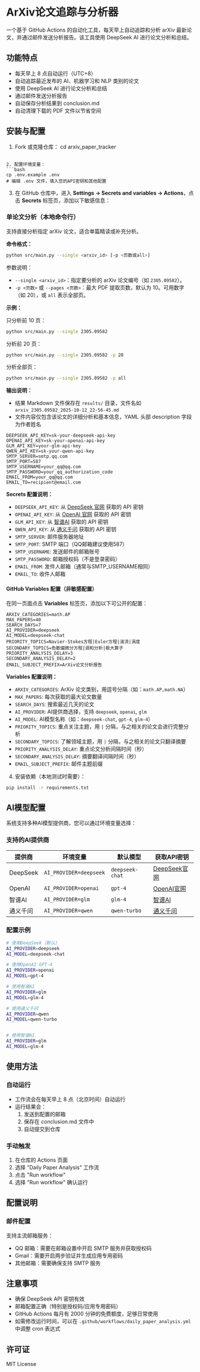 # ArXiv论文追踪与分析器

一个基于 GitHub Actions 的自动化工具，每天早上自动追踪和分析 arXiv 最新论文，并通过邮件发送分析报告。该工具使用 DeepSeek AI 进行论文分析和总结。

## 功能特点

- 每天早上 8 点自动运行（UTC+8）
- 自动追踪最近发布的 AI、机器学习和 NLP 类别的论文
- 使用 DeepSeek AI 进行论文分析和总结
- 通过邮件发送分析报告
- 自动保存分析结果到 conclusion.md
- 自动清理下载的 PDF 文件以节省空间

## 安装与配置

1. Fork 或克隆仓库：
cd arxiv_paper_tracker
```

2. 配置环境变量：
```bash
cp .env.example .env
# 编辑 .env 文件，填入您的API密钥和其他配置
```

3. 在 GitHub 仓库中，进入 **Settings → Secrets and variables → Actions**，点击 **Secrets** 标签页，添加以下敏感信息：
### 单论文分析（本地命令行）

支持直接分析指定 arXiv 论文，适合单篇精读或补充分析。

**命令格式：**

```bash
python src/main.py --single <arxiv_id> [-p <页数或all>]
```

参数说明：
- `--single <arxiv_id>`：指定要分析的 arXiv 论文编号（如 `2305.09582`）。
- `-p <页数>` 或 `--pages <页数>`：最大 PDF 提取页数，默认为 10。可用数字（如 20），或 `all` 表示全部页。

**示例：**

只分析前 10 页：
```bash
python src/main.py --single 2305.09582
```

分析前 20 页：
```bash
python src/main.py --single 2305.09582 -p 20
```

分析全部页：
```bash
python src/main.py --single 2305.09582 -p all
```

**输出说明：**
- 结果 Markdown 文件保存在 `results/` 目录，文件名如 `arxiv_2305.09582_2025-10-12_22-56-45.md`
- 文件内容仅包含该论文的详细分析和基本信息，YAML 头部 description 字段为作者姓名

```
DEEPSEEK_API_KEY=sk-your-deepseek-api-key
OPENAI_API_KEY=sk-your-openai-api-key
GLM_API_KEY=your-glm-api-key
QWEN_API_KEY=sk-your-qwen-api-key
SMTP_SERVER=smtp.qq.com
SMTP_PORT=587
SMTP_USERNAME=your_qq@qq.com
SMTP_PASSWORD=your_qq_authorization_code
EMAIL_FROM=your_qq@qq.com
EMAIL_TO=recipient@email.com
```

**Secrets 配置说明：**
- `DEEPSEEK_API_KEY`: 从 [DeepSeek 官网](https://platform.deepseek.com/) 获取的 API 密钥
- `OPENAI_API_KEY`: 从 [OpenAI 官网](https://platform.openai.com/) 获取的 API 密钥
- `GLM_API_KEY`: 从 [智谱AI](https://open.bigmodel.cn/) 获取的 API 密钥
- `QWEN_API_KEY`: 从 [通义千问](https://dashscope.aliyun.com/) 获取的 API 密钥
- `SMTP_SERVER`: 邮件服务器地址
- `SMTP_PORT`: SMTP 端口（QQ邮箱建议使用587）
- `SMTP_USERNAME`: 发送邮件的邮箱账号
- `SMTP_PASSWORD`: 邮箱授权码（不是登录密码）
- `EMAIL_FROM`: 发件人邮箱（通常与SMTP_USERNAME相同）
- `EMAIL_TO`: 收件人邮箱

#### GitHub Variables 配置（非敏感配置）

在同一页面点击 **Variables** 标签页，添加以下可公开的配置：

```
ARXIV_CATEGORIES=math.AP
MAX_PAPERS=40
SEARCH_DAYS=7
AI_PROVIDER=deepseek
AI_MODEL=deepseek-chat
PRIORITY_TOPICS=Navier-Stokes方程|Euler方程|湍流|涡度
SECONDARY_TOPICS=色散偏微分方程|调和分析|极大算子
PRIORITY_ANALYSIS_DELAY=3
SECONDARY_ANALYSIS_DELAY=2
EMAIL_SUBJECT_PREFIX=ArXiv论文分析报告
```

**Variables 配置说明：**
- `ARXIV_CATEGORIES`: ArXiv 论文类别，用逗号分隔（如：`math.AP,math.NA`）
- `MAX_PAPERS`: 每次获取的最大论文数量
- `SEARCH_DAYS`: 搜索最近几天的论文
- `AI_PROVIDER`: AI提供商选择，支持 `deepseek`, `openai`, `glm`
- `AI_MODEL`: AI模型名称（如：`deepseek-chat`, `gpt-4`, `glm-4`）
- `PRIORITY_TOPICS`: 重点关注主题，用 `|` 分隔，与之相关的论文会进行完整分析
- `SECONDARY_TOPICS`: 了解领域主题，用 `|` 分隔，与之相关的论文只翻译摘要
- `PRIORITY_ANALYSIS_DELAY`: 重点论文分析间隔时间（秒）
- `SECONDARY_ANALYSIS_DELAY`: 摘要翻译间隔时间（秒）
- `EMAIL_SUBJECT_PREFIX`: 邮件主题前缀

4. 安装依赖（本地测试时需要）：
```bash
pip install -r requirements.txt
```

## AI模型配置

系统支持多种AI模型提供商，您可以通过环境变量选择：

### 支持的AI提供商

| 提供商 | 环境变量 | 默认模型 | 获取API密钥 |
|--------|----------|----------|-------------|
| DeepSeek | `AI_PROVIDER=deepseek` | `deepseek-chat` | [DeepSeek官网](https://platform.deepseek.com/) |
| OpenAI | `AI_PROVIDER=openai` | `gpt-4` | [OpenAI官网](https://platform.openai.com/) |
| 智谱AI | `AI_PROVIDER=glm` | `glm-4` | [智谱AI](https://open.bigmodel.cn/) |
| 通义千问 | `AI_PROVIDER=qwen` | `qwen-turbo` | [通义千问](https://dashscope.aliyun.com/) |

### 配置示例

```bash
# 使用DeepSeek（默认）
AI_PROVIDER=deepseek
AI_MODEL=deepseek-chat

# 使用OpenAI GPT-4
AI_PROVIDER=openai
AI_MODEL=gpt-4

# 使用智谱AI
AI_PROVIDER=glm
AI_MODEL=glm-4

# 使用通义千问
AI_PROVIDER=qwen
AI_MODEL=qwen-turbo


# 使用智谱AI
AI_PROVIDER=glm
AI_MODEL=glm-4
```

## 使用方法

### 自动运行
- 工作流会在每天早上 8 点（北京时间）自动运行
- 运行结果会：
  1. 发送到配置的邮箱
  2. 保存在 conclusion.md 文件中
  3. 自动提交到仓库

### 手动触发
1. 在仓库的 Actions 页面
2. 选择 "Daily Paper Analysis" 工作流
3. 点击 "Run workflow"
4. 选择 "Run workflow" 确认运行

## 配置说明



### 邮件配置
支持主流邮箱服务：
- QQ 邮箱：需要在邮箱设置中开启 SMTP 服务并获取授权码
- Gmail：需要开启两步验证并生成应用专用密码
- 其他邮箱：需要确保支持 SMTP 服务

## 注意事项

- 确保 DeepSeek API 密钥有效
- 邮箱配置正确（特别是授权码/应用专用密码）
- GitHub Actions 每月有 2000 分钟的免费额度，足够日常使用
- 如需修改运行时间，可以在 `.github/workflows/daily_paper_analysis.yml` 中调整 cron 表达式

## 许可证

MIT License 